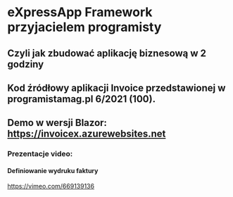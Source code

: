 
# eXpressApp Framework przyjacielem programisty
## Czyli jak zbudować aplikację biznesową w 2 godziny
## Kod źródłowy aplikacji Invoice przedstawionej w programistamag.pl 6/2021 (100).
## Demo w wersji Blazor: https://invoicex.azurewebsites.net

### Prezentacje video:
#### Definiowanie wydruku faktury
https://vimeo.com/669139136
